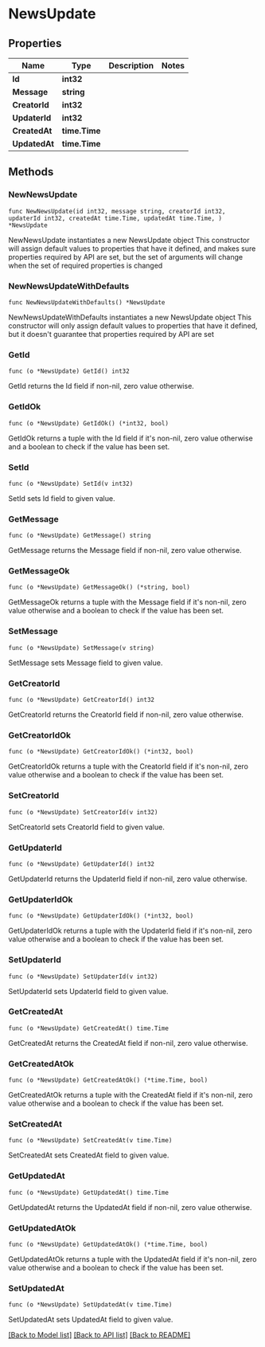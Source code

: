 # NewsUpdate

## Properties

Name | Type | Description | Notes
------------ | ------------- | ------------- | -------------
**Id** | **int32** |  | 
**Message** | **string** |  | 
**CreatorId** | **int32** |  | 
**UpdaterId** | **int32** |  | 
**CreatedAt** | **time.Time** |  | 
**UpdatedAt** | **time.Time** |  | 

## Methods

### NewNewsUpdate

`func NewNewsUpdate(id int32, message string, creatorId int32, updaterId int32, createdAt time.Time, updatedAt time.Time, ) *NewsUpdate`

NewNewsUpdate instantiates a new NewsUpdate object
This constructor will assign default values to properties that have it defined,
and makes sure properties required by API are set, but the set of arguments
will change when the set of required properties is changed

### NewNewsUpdateWithDefaults

`func NewNewsUpdateWithDefaults() *NewsUpdate`

NewNewsUpdateWithDefaults instantiates a new NewsUpdate object
This constructor will only assign default values to properties that have it defined,
but it doesn't guarantee that properties required by API are set

### GetId

`func (o *NewsUpdate) GetId() int32`

GetId returns the Id field if non-nil, zero value otherwise.

### GetIdOk

`func (o *NewsUpdate) GetIdOk() (*int32, bool)`

GetIdOk returns a tuple with the Id field if it's non-nil, zero value otherwise
and a boolean to check if the value has been set.

### SetId

`func (o *NewsUpdate) SetId(v int32)`

SetId sets Id field to given value.


### GetMessage

`func (o *NewsUpdate) GetMessage() string`

GetMessage returns the Message field if non-nil, zero value otherwise.

### GetMessageOk

`func (o *NewsUpdate) GetMessageOk() (*string, bool)`

GetMessageOk returns a tuple with the Message field if it's non-nil, zero value otherwise
and a boolean to check if the value has been set.

### SetMessage

`func (o *NewsUpdate) SetMessage(v string)`

SetMessage sets Message field to given value.


### GetCreatorId

`func (o *NewsUpdate) GetCreatorId() int32`

GetCreatorId returns the CreatorId field if non-nil, zero value otherwise.

### GetCreatorIdOk

`func (o *NewsUpdate) GetCreatorIdOk() (*int32, bool)`

GetCreatorIdOk returns a tuple with the CreatorId field if it's non-nil, zero value otherwise
and a boolean to check if the value has been set.

### SetCreatorId

`func (o *NewsUpdate) SetCreatorId(v int32)`

SetCreatorId sets CreatorId field to given value.


### GetUpdaterId

`func (o *NewsUpdate) GetUpdaterId() int32`

GetUpdaterId returns the UpdaterId field if non-nil, zero value otherwise.

### GetUpdaterIdOk

`func (o *NewsUpdate) GetUpdaterIdOk() (*int32, bool)`

GetUpdaterIdOk returns a tuple with the UpdaterId field if it's non-nil, zero value otherwise
and a boolean to check if the value has been set.

### SetUpdaterId

`func (o *NewsUpdate) SetUpdaterId(v int32)`

SetUpdaterId sets UpdaterId field to given value.


### GetCreatedAt

`func (o *NewsUpdate) GetCreatedAt() time.Time`

GetCreatedAt returns the CreatedAt field if non-nil, zero value otherwise.

### GetCreatedAtOk

`func (o *NewsUpdate) GetCreatedAtOk() (*time.Time, bool)`

GetCreatedAtOk returns a tuple with the CreatedAt field if it's non-nil, zero value otherwise
and a boolean to check if the value has been set.

### SetCreatedAt

`func (o *NewsUpdate) SetCreatedAt(v time.Time)`

SetCreatedAt sets CreatedAt field to given value.


### GetUpdatedAt

`func (o *NewsUpdate) GetUpdatedAt() time.Time`

GetUpdatedAt returns the UpdatedAt field if non-nil, zero value otherwise.

### GetUpdatedAtOk

`func (o *NewsUpdate) GetUpdatedAtOk() (*time.Time, bool)`

GetUpdatedAtOk returns a tuple with the UpdatedAt field if it's non-nil, zero value otherwise
and a boolean to check if the value has been set.

### SetUpdatedAt

`func (o *NewsUpdate) SetUpdatedAt(v time.Time)`

SetUpdatedAt sets UpdatedAt field to given value.



[[Back to Model list]](../README.md#documentation-for-models) [[Back to API list]](../README.md#documentation-for-api-endpoints) [[Back to README]](../README.md)


